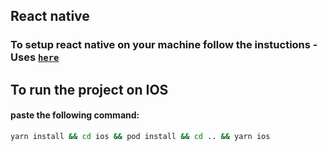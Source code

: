 ## React native

### To setup react native on your machine follow the instuctions - Uses [`here`](https://reactnative.dev/docs/environment-setup)

## To run the project on IOS

#### paste the following command:

```bash
yarn install && cd ios && pod install && cd .. && yarn ios
```
